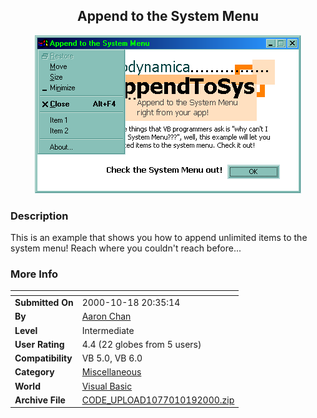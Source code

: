 ﻿<div align="center">

## Append to the System Menu

<img src="PIC20001019119384617.gif">
</div>

### Description

This is an example that shows you how to append unlimited items to the system menu! Reach where you couldn't reach before...
 
### More Info
 


<span>             |<span>
---                |---
**Submitted On**   |2000-10-18 20:35:14
**By**             |[Aaron Chan](https://github.com/Planet-Source-Code/PSCIndex/blob/master/ByAuthor/aaron-chan.md)
**Level**          |Intermediate
**User Rating**    |4.4 (22 globes from 5 users)
**Compatibility**  |VB 5\.0, VB 6\.0
**Category**       |[Miscellaneous](https://github.com/Planet-Source-Code/PSCIndex/blob/master/ByCategory/miscellaneous__1-1.md)
**World**          |[Visual Basic](https://github.com/Planet-Source-Code/PSCIndex/blob/master/ByWorld/visual-basic.md)
**Archive File**   |[CODE\_UPLOAD1077010192000\.zip](https://github.com/Planet-Source-Code/aaron-chan-append-to-the-system-menu__1-12141/archive/master.zip)








